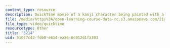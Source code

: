 ```yaml
---
content_type: resource
description: QuickTime movie of a kanji character being painted with a brush.
file: /media/https%3A/open-learning-course-data-rc.s3.amazonaws.com/21g-504-japanese-iv-spring-2009/51077c42fdb0e614ea866c012d1fa303_3214.mov
file_type: video/quicktime
resourcetype: Other
title: '3214'
uid: 51077c42-fdb0-e614-ea86-6c012d1fa303
---
```

